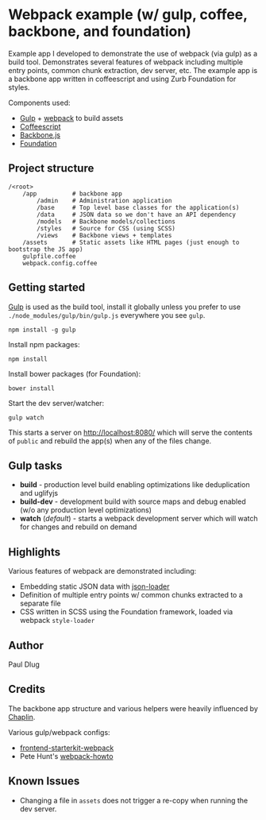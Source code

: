 # Webpack example (w/ gulp, coffee, backbone, and foundation)

Example app I developed to demonstrate the use of webpack (via gulp) as a build
tool. Demonstrates several features of webpack including multiple entry points,
common chunk extraction, dev server, etc. The example app is a backbone app
written in coffeescript and using Zurb Foundation for styles.

Components used:

* [Gulp](http://gulpjs.com/) + [webpack](http://webpack.github.io/) to build assets
* [Coffeescript](http://coffeescript.org/)
* [Backbone.js](backbonejs.org) 
* [Foundation](http://foundation.zurb.com/)

## Project structure

```
/<root>
    /app          # backbone app
        /admin    # Administration application
        /base     # Top level base classes for the application(s)
        /data     # JSON data so we don't have an API dependency
        /models   # Backbone models/collections
        /styles   # Source for CSS (using SCSS)
        /views    # Backbone views + templates
    /assets       # Static assets like HTML pages (just enough to bootstrap the JS app)
    gulpfile.coffee
    webpack.config.coffee
```

## Getting started

[Gulp](http://gulpjs.com/) is used as the build tool, install it globally unless
you prefer to use `./node_modules/gulp/bin/gulp.js` everywhere you see `gulp`.

`npm install -g gulp`

Install npm packages:

`npm install`

Install bower packages (for Foundation):

`bower install`

Start the dev server/watcher:

`gulp watch`

This starts a server on [http://localhost:8080/](http://localhost:8080/) which 
will serve the contents of `public` and rebuild the app(s) when any of the files
change.

## Gulp tasks

* **build** - production level build enabling optimizations like deduplication and uglifyjs
* **build-dev** - development build with source maps and debug enabled (w/o any production level optimizations)
* **watch** (*default*) - starts a webpack development server which will watch for changes and rebuild on demand

## Highlights

Various features of webpack are demonstrated including:

* Embedding static JSON data with [json-loader](https://github.com/webpack/json-loader)
* Definition of multiple entry points w/ common chunks extracted to a separate file
* CSS written in SCSS using the Foundation framework, loaded via webpack `style-loader`

## Author

Paul Dlug


## Credits

The backbone app structure and various helpers were heavily influenced by
[Chaplin](http://chaplinjs.org/).

Various gulp/webpack configs:

* [frontend-starterkit-webpack](https://github.com/starterkits/frontend-starterkit-webpack)
* Pete Hunt's [webpack-howto](https://github.com/petehunt/webpack-howto)

## Known Issues

* Changing a file in `assets` does not trigger a re-copy when running the dev server.
